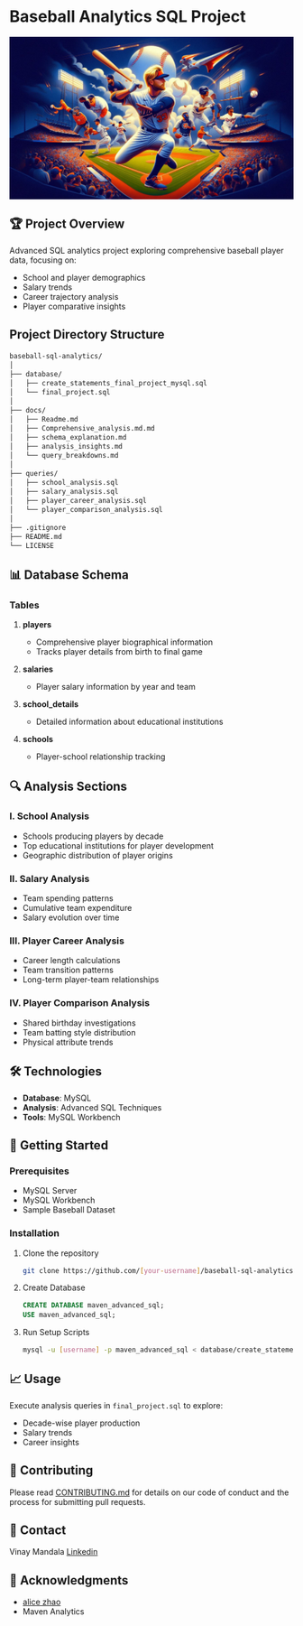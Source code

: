# Baseball Analytics SQL Project

<p align="center">
  <img src="docs/mlb_sql.jpeg" alt="Baseball SQL Project" style="width: 100vw; height: auto; display: block;">
</p>

## 🏆 Project Overview
Advanced SQL analytics project exploring comprehensive baseball player data, focusing on:
- School and player demographics
- Salary trends
- Career trajectory analysis
- Player comparative insights

## Project Directory Structure
```
baseball-sql-analytics/
│
├── database/
│   ├── create_statements_final_project_mysql.sql
│   └── final_project.sql
│
├── docs/
│   ├── Readme.md
│   ├── Comprehensive_analysis.md.md
│   ├── schema_explanation.md
│   ├── analysis_insights.md
│   └── query_breakdowns.md
│
├── queries/
│   ├── school_analysis.sql
│   ├── salary_analysis.sql
│   ├── player_career_analysis.sql
│   └── player_comparison_analysis.sql
│
├── .gitignore
├── README.md
└── LICENSE
```

## 📊 Database Schema

### Tables
1. **players**
   - Comprehensive player biographical information
   - Tracks player details from birth to final game

2. **salaries**
   - Player salary information by year and team

3. **school_details**
   - Detailed information about educational institutions

4. **schools**
   - Player-school relationship tracking

## 🔍 Analysis Sections

### I. School Analysis
- Schools producing players by decade
- Top educational institutions for player development
- Geographic distribution of player origins

### II. Salary Analysis
- Team spending patterns
- Cumulative team expenditure
- Salary evolution over time

### III. Player Career Analysis
- Career length calculations
- Team transition patterns
- Long-term player-team relationships

### IV. Player Comparison Analysis
- Shared birthday investigations
- Team batting style distribution
- Physical attribute trends

## 🛠 Technologies
- **Database**: MySQL
- **Analysis**: Advanced SQL Techniques
- **Tools**: MySQL Workbench

## 🚀 Getting Started

### Prerequisites
- MySQL Server
- MySQL Workbench
- Sample Baseball Dataset

### Installation
1. Clone the repository
   ```bash
   git clone https://github.com/[your-username]/baseball-sql-analytics.git
   ```

2. Create Database
   ```sql
   CREATE DATABASE maven_advanced_sql;
   USE maven_advanced_sql;
   ```

3. Run Setup Scripts
   ```bash
   mysql -u [username] -p maven_advanced_sql < database/create_statements_final_project_mysql.sql
   ```

## 📈 Usage
Execute analysis queries in `final_project.sql` to explore:
- Decade-wise player production
- Salary trends
- Career insights

## 🤝 Contributing
Please read [CONTRIBUTING.md](Contributing.md) for details on our code of conduct and the process for submitting pull requests.

## 📧 Contact
Vinay Mandala
[Linkedin](www.linkedin.com/in/vinaymandala99)

## 🌟 Acknowledgments
- [alice zhao](https://mavenanalytics.io/meet-the-team/alice-zhao)
- Maven Analytics

